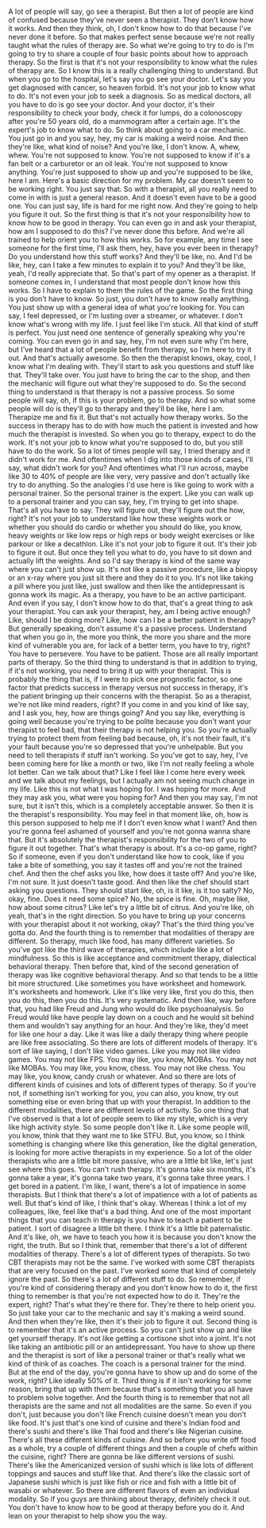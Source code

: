  A lot of people will say, go see a therapist. But then a lot of people are kind of confused because they've never seen a therapist. They don't know how it works. And then they think, oh, I don't know how to do that because I've never done it before. So that makes perfect sense because we're not really taught what the rules of therapy are. So what we're going to try to do is I'm going to try to share a couple of four basic points about how to approach therapy. So the first is that it's not your responsibility to know what the rules of therapy are. So I know this is a really challenging thing to understand. But when you go to the hospital, let's say you go see your doctor. Let's say you get diagnosed with cancer, so heaven forbid. It's not your job to know what to do. It's not even your job to seek a diagnosis. So as medical doctors, all you have to do is go see your doctor. And your doctor, it's their responsibility to check your body, check it for lumps, do a colonoscopy after you're 50 years old, do a mammogram after a certain age. It's the expert's job to know what to do. So think about going to a car mechanic. You just go in and you say, hey, my car is making a weird noise. And then they're like, what kind of noise? And you're like, I don't know. A, whew, whew. You're not supposed to know. You're not supposed to know if it's a fan belt or a carburetor or an oil leak. You're not supposed to know anything. You're just supposed to show up and you're supposed to be like, here I am. Here's a basic direction for my problem. My car doesn't seem to be working right. You just say that. So with a therapist, all you really need to come in with is just a general reason. And it doesn't even have to be a good one. You can just say, life is hard for me right now. And they're going to help you figure it out. So the first thing is that it's not your responsibility how to know how to be good in therapy. You can even go in and ask your therapist, how am I supposed to do this? I've never done this before. And we're all trained to help orient you to how this works. So for example, any time I see someone for the first time, I'll ask them, hey, have you ever been in therapy? Do you understand how this stuff works? And they'll be like, no. And I'd be like, hey, can I take a few minutes to explain it to you? And they'll be like, yeah, I'd really appreciate that. So that's part of my opener as a therapist. If someone comes in, I understand that most people don't know how this works. So I have to explain to them the rules of the game. So the first thing is you don't have to know. So just, you don't have to know really anything. You just show up with a general idea of what you're looking for. You can say, I feel depressed, or I'm lusting over a streamer, or whatever. I don't know what's wrong with my life. I just feel like I'm stuck. All that kind of stuff is perfect. You just need one sentence of generally speaking why you're coming. You can even go in and say, hey, I'm not even sure why I'm here, but I've heard that a lot of people benefit from therapy, so I'm here to try it out. And that's actually awesome. So then the therapist knows, okay, cool, I know what I'm dealing with. They'll start to ask you questions and stuff like that. They'll take over. You just have to bring the car to the shop, and then the mechanic will figure out what they're supposed to do. So the second thing to understand is that therapy is not a passive process. So some people will say, oh, if this is your problem, go to therapy. And so what some people will do is they'll go to therapy and they'll be like, here I am. Therapize me and fix it. But that's not actually how therapy works. So the success in therapy has to do with how much the patient is invested and how much the therapist is invested. So when you go to therapy, expect to do the work. It's not your job to know what you're supposed to do, but you still have to do the work. So a lot of times people will say, I tried therapy and it didn't work for me. And oftentimes when I dig into those kinds of cases, I'll say, what didn't work for you? And oftentimes what I'll run across, maybe like 30 to 40% of people are like very, very passive and don't actually like try to do anything. So the analogies I'd use here is like going to work with a personal trainer. So the personal trainer is the expert. Like you can walk up to a personal trainer and you can say, hey, I'm trying to get into shape. That's all you have to say. They will figure out, they'll figure out the how, right? It's not your job to understand like how these weights work or whether you should do cardio or whether you should do like, you know, heavy weights or like low reps or high reps or body weight exercises or like parkour or like a decathlon. Like it's not your job to figure it out. It's their job to figure it out. But once they tell you what to do, you have to sit down and actually lift the weights. And so I'd say therapy is kind of the same way where you can't just show up. It's not like a passive procedure, like a biopsy or an x-ray where you just sit there and they do it to you. It's not like taking a pill where you just like, just swallow and then like the antidepressant is gonna work its magic. As a therapy, you have to be an active participant. And even if you say, I don't know how to do that, that's a great thing to ask your therapist. You can ask your therapist, hey, am I being active enough? Like, should I be doing more? Like, how can I be a better patient in therapy? But generally speaking, don't assume it's a passive process. Understand that when you go in, the more you think, the more you share and the more kind of vulnerable you are, for lack of a better term, you have to try, right? You have to persevere. You have to be patient. Those are all really important parts of therapy. So the third thing to understand is that in addition to trying, if it's not working, you need to bring it up with your therapist. This is probably the thing that is, if I were to pick one prognostic factor, so one factor that predicts success in therapy versus not success in therapy, it's the patient bringing up their concerns with the therapist. So as a therapist, we're not like mind readers, right? If you come in and you kind of like say, and I ask you, hey, how are things going? And you say like, everything is going well because you're trying to be polite because you don't want your therapist to feel bad, that their therapy is not helping you. So you're actually trying to protect them from feeling bad because, oh, it's not their fault, it's your fault because you're so depressed that you're unhelpable. But you need to tell therapists if stuff isn't working. So you've got to say, hey, I've been coming here for like a month or two, like I'm not really feeling a whole lot better. Can we talk about that? Like I feel like I come here every week and we talk about my feelings, but I actually am not seeing much change in my life. Like this is not what I was hoping for. I was hoping for more. And they may ask you, what were you hoping for? And then you may say, I'm not sure, but it isn't this, which is a completely acceptable answer. So then it is the therapist's responsibility. You may feel in that moment like, oh, how is this person supposed to help me if I don't even know what I want? And then you're gonna feel ashamed of yourself and you're not gonna wanna share that. But it's absolutely the therapist's responsibility for the two of you to figure it out together. That's what therapy is about. It's a co-op game, right? So if someone, even if you don't understand like how to cook, like if you take a bite of something, you say it tastes off and you're not the trained chef. And then the chef asks you like, how does it taste off? And you're like, I'm not sure. It just doesn't taste good. And then like the chef should start asking you questions. They should start like, oh, is it like, is it too salty? No, okay, fine. Does it need some spice? No, the spice is fine. Oh, maybe like, how about some citrus? Like let's try a little bit of citrus. And you're like, oh yeah, that's in the right direction. So you have to bring up your concerns with your therapist about it not working, okay? That's the third thing you've gotta do. And the fourth thing is to remember that modalities of therapy are different. So therapy, much like food, has many different varieties. So you've got like the third wave of therapies, which include like a lot of mindfulness. So this is like acceptance and commitment therapy, dialectical behavioral therapy. Then before that, kind of the second generation of therapy was like cognitive behavioral therapy. And so that tends to be a little bit more structured. Like sometimes you have worksheet and homework. It's worksheets and homework. Like it's like very like, first you do this, then you do this, then you do this. It's very systematic. And then like, way before that, you had like Freud and Jung who would do like psychoanalysis. So Freud would like have people lay down on a couch and he would sit behind them and wouldn't say anything for an hour. And they're like, they'd meet for like one hour a day. Like it was like a daily therapy thing where people are like free associating. So there are lots of different models of therapy. It's sort of like saying, I don't like video games. Like you may not like video games. You may not like FPS. You may like, you know, MOBAs. You may not like MOBAs. You may like, you know, chess. You may not like chess. You may like, you know, candy crush or whatever. And so there are lots of different kinds of cuisines and lots of different types of therapy. So if you're not, if something isn't working for you, you can also, you know, try out something else or even bring that up with your therapist. In addition to the different modalities, there are different levels of activity. So one thing that I've observed is that a lot of people seem to like my style, which is a very like high activity style. So some people don't like it. Like some people will, you know, think that they want me to like STFU. But, you know, so I think something is changing where like this generation, like the digital generation, is looking for more active therapists in my experience. So a lot of the older therapists who are a little bit more passive, who are a little bit like, let's just see where this goes. You can't rush therapy. It's gonna take six months, it's gonna take a year, it's gonna take two years, it's gonna take three years. I get bored in a patient. I'm like, I want, there's a lot of impatience in some therapists. But I think that there's a lot of impatience with a lot of patients as well. But that's kind of like, I think that's okay. Whereas I think a lot of my colleagues, like, feel like that's a bad thing. And one of the most important things that you can teach in therapy is you have to teach a patient to be patient. I sort of disagree a little bit there. I think it's a little bit paternalistic. And it's like, oh, we have to teach you how it is because you don't know the right, the truth. But so I think that, remember that there's a lot of different modalities of therapy. There's a lot of different types of therapists. So two CBT therapists may not be the same. I've worked with some CBT therapists that are very focused on the past. I've worked some that kind of completely ignore the past. So there's a lot of different stuff to do. So remember, if you're kind of considering therapy and you don't know how to do it, the first thing to remember is that you're not expected how to do it. They're the expert, right? That's what they're there for. They're there to help orient you. So just take your car to the mechanic and say it's making a weird sound. And then when they're like, then it's their job to figure it out. Second thing is to remember that it's an active process. So you can't just show up and like get yourself therapy. It's not like getting a cortisone shot into a joint. It's not like taking an antibiotic pill or an antidepressant. You have to show up there and the therapist is sort of like a personal trainer or that's really what we kind of think of as coaches. The coach is a personal trainer for the mind. But at the end of the day, you're gonna have to show up and do some of the work, right? Like ideally 50% of it. Third thing is if it isn't working for some reason, bring that up with them because that's something that you all have to problem solve together. And the fourth thing is to remember that not all therapists are the same and not all modalities are the same. So even if you don't, just because you don't like French cuisine doesn't mean you don't like food. It's just that's one kind of cuisine and there's Indian food and there's sushi and there's like Thai food and there's like Nigerian cuisine. There's all these different kinds of cuisine. And so before you write off food as a whole, try a couple of different things and then a couple of chefs within the cuisine, right? There are gonna be like different versions of sushi. There's like the Americanized version of sushi which is like lots of different toppings and sauces and stuff like that. And there's like the classic sort of Japanese sushi which is just like fish or rice and fish with a little bit of wasabi or whatever. So there are different flavors of even an individual modality. So if you guys are thinking about therapy, definitely check it out. You don't have to know how to be good at therapy before you do it. And lean on your therapist to help show you the way.